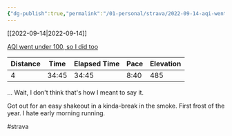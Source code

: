 ```yaml
---
{"dg-publish":true,"permalink":"/01-personal/strava/2022-09-14-aqi-went-under-100-so-i-did-too/"}
---
```



[[2022-09-14\|2022-09-14]]

[AQI went under 100, so I did too](https://www.strava.com/activities/7807462567)

| Distance | Time  | Elapsed Time | Pace | Elevation |
| -------- | ----- | ------------ | ---- | --------- |
| 4        | 34:45 | 34:45        | 8:40 | 485       |


... Wait, I don't think that's how I meant to say it.

Got out for an easy shakeout in a kinda-break in the smoke. First frost of the year. I hate early morning running.

#strava
